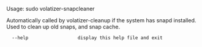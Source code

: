 Usage: sudo volatizer-snapcleaner

Automatically called by volatizer-cleanup if the system has snapd installed.
Used to clean up old snaps, and snap cache.

      --help                  display this help file and exit
